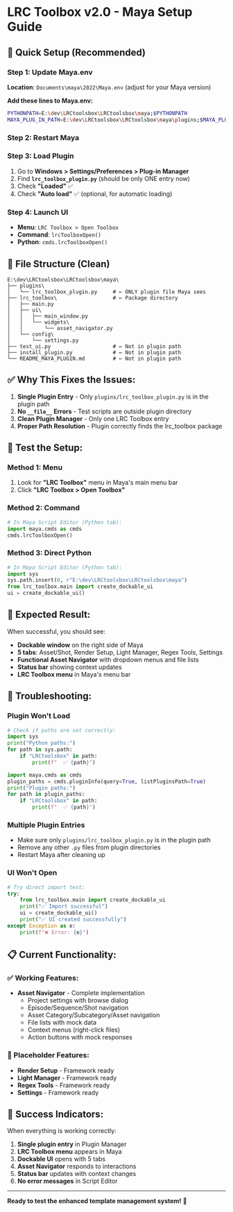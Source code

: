 # LRC Toolbox v2.0 - Maya Setup Guide

## 🚀 **Quick Setup (Recommended)**

### **Step 1: Update Maya.env**

**Location**: `Documents\maya\2022\Maya.env` (adjust for your Maya version)

**Add these lines to Maya.env:**
```bash
PYTHONPATH=E:\dev\LRCtoolsbox\LRCtoolsbox\maya;$PYTHONPATH
MAYA_PLUG_IN_PATH=E:\dev\LRCtoolsbox\LRCtoolsbox\maya\plugins;$MAYA_PLUG_IN_PATH
```

### **Step 2: Restart Maya**

### **Step 3: Load Plugin**
1. Go to **Windows > Settings/Preferences > Plug-in Manager**
2. Find **`lrc_toolbox_plugin.py`** (should be only ONE entry now)
3. Check **"Loaded"** ✅
4. Check **"Auto load"** ✅ (optional, for automatic loading)

### **Step 4: Launch UI**
- **Menu**: `LRC Toolbox > Open Toolbox`
- **Command**: `lrcToolboxOpen()`
- **Python**: `cmds.lrcToolboxOpen()`

## 🔧 **File Structure (Clean)**

```
E:\dev\LRCtoolsbox\LRCtoolsbox\maya\
├── plugins\
│   └── lrc_toolbox_plugin.py     # ← ONLY plugin file Maya sees
├── lrc_toolbox\                  # ← Package directory
│   ├── main.py
│   ├── ui\
│   │   ├── main_window.py
│   │   └── widgets\
│   │       └── asset_navigator.py
│   └── config\
│       └── settings.py
├── test_ui.py                    # ← Not in plugin path
├── install_plugin.py             # ← Not in plugin path
└── README_MAYA_PLUGIN.md         # ← Not in plugin path
```

## ✅ **Why This Fixes the Issues:**

1. **Single Plugin Entry** - Only `plugins/lrc_toolbox_plugin.py` is in the plugin path
2. **No `__file__` Errors** - Test scripts are outside plugin directory
3. **Clean Plugin Manager** - Only one LRC Toolbox entry
4. **Proper Path Resolution** - Plugin correctly finds the lrc_toolbox package

## 🧪 **Test the Setup:**

### **Method 1: Menu**
1. Look for **"LRC Toolbox"** menu in Maya's main menu bar
2. Click **"LRC Toolbox > Open Toolbox"**

### **Method 2: Command**
```python
# In Maya Script Editor (Python tab):
import maya.cmds as cmds
cmds.lrcToolboxOpen()
```

### **Method 3: Direct Python**
```python
# In Maya Script Editor (Python tab):
import sys
sys.path.insert(0, r"E:\dev\LRCtoolsbox\LRCtoolsbox\maya")
from lrc_toolbox.main import create_dockable_ui
ui = create_dockable_ui()
```

## 🎯 **Expected Result:**

When successful, you should see:
- **Dockable window** on the right side of Maya
- **5 tabs**: Asset/Shot, Render Setup, Light Manager, Regex Tools, Settings
- **Functional Asset Navigator** with dropdown menus and file lists
- **Status bar** showing context updates
- **LRC Toolbox menu** in Maya's menu bar

## 🔧 **Troubleshooting:**

### **Plugin Won't Load**
```python
# Check if paths are set correctly:
import sys
print("Python paths:")
for path in sys.path:
    if "LRCtoolsbox" in path:
        print(f"  ✅ {path}")

import maya.cmds as cmds
plugin_paths = cmds.pluginInfo(query=True, listPluginsPath=True)
print("Plugin paths:")
for path in plugin_paths:
    if "LRCtoolsbox" in path:
        print(f"  ✅ {path}")
```

### **Multiple Plugin Entries**
- Make sure only `plugins/lrc_toolbox_plugin.py` is in the plugin path
- Remove any other `.py` files from plugin directories
- Restart Maya after cleaning up

### **UI Won't Open**
```python
# Try direct import test:
try:
    from lrc_toolbox.main import create_dockable_ui
    print("✅ Import successful")
    ui = create_dockable_ui()
    print("✅ UI created successfully")
except Exception as e:
    print(f"❌ Error: {e}")
```

## 📋 **Current Functionality:**

### **✅ Working Features:**
- **Asset Navigator** - Complete implementation
  - Project settings with browse dialog
  - Episode/Sequence/Shot navigation
  - Asset Category/Subcategory/Asset navigation
  - File lists with mock data
  - Context menus (right-click files)
  - Action buttons with mock responses

### **🚧 Placeholder Features:**
- **Render Setup** - Framework ready
- **Light Manager** - Framework ready
- **Regex Tools** - Framework ready
- **Settings** - Framework ready

## 🎉 **Success Indicators:**

When everything is working correctly:
1. **Single plugin entry** in Plugin Manager
2. **LRC Toolbox menu** appears in Maya
3. **Dockable UI** opens with 5 tabs
4. **Asset Navigator** responds to interactions
5. **Status bar** updates with context changes
6. **No error messages** in Script Editor

---

**Ready to test the enhanced template management system!** 🚀
